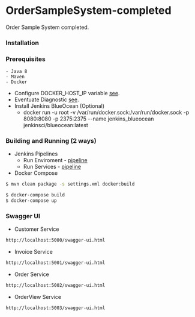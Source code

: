 # OrderSampleSystem-completed
Order Sample System completed. 

### Installation

### Prerequisites
	- Java 8
	- Maven 
	- Docker
		
- Configure DOCKER_HOST_IP variable [see](http://eventuate.io/docs/usingdocker.html).
- Eventuate Diagnostic [see](https://github.com/eventuate-local-docker-images/eventuateio-docker-networking-diagnostics).
- Install Jenkins BlueOcean (Optional)
	- docker run -u root -v /var/run/docker.sock:/var/run/docker.sock -p 8080:8080 -p 2375:2375 --name jenkins_blueocean jenkinsci/blueocean:latest

### Building and Running (2 ways)

- Jenkins Pipelines
	- Run Enviroment - [pipeline](https://github.com/carloselpapa10/MDEForge/blob/master/JenkinsfileRunEnv)
	- Run Services - [pipeline](https://github.com/carloselpapa10/MDEForge/blob/master/JenkinsfileRunServ)
- Docker Compose
```sh
$ mvn clean package -s settings.xml docker:build
```

```sh
$ docker-compose build
$ docker-compose up
```

### Swagger UI
- Customer Service
```sh
http://localhost:5000/swagger-ui.html
```
- Invoice Service
```sh
http://localhost:5001/swagger-ui.html
```
- Order Service
```sh
http://localhost:5002/swagger-ui.html
```
- OrderView Service
```sh
http://localhost:5003/swagger-ui.html
```
